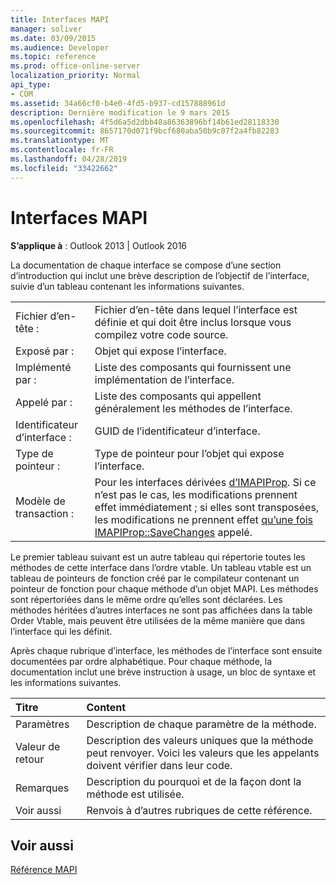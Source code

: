 ```yaml
---
title: Interfaces MAPI
manager: soliver
ms.date: 03/09/2015
ms.audience: Developer
ms.topic: reference
ms.prod: office-online-server
localization_priority: Normal
api_type:
- COM
ms.assetid: 34a66cf0-b4e0-4fd5-b937-cd157888961d
description: Dernière modification le 9 mars 2015
ms.openlocfilehash: 4f5d6a5d2dbb48a86363896bf14b61ed28118330
ms.sourcegitcommit: 8657170d071f9bcf680aba50b9c07f2a4fb82283
ms.translationtype: MT
ms.contentlocale: fr-FR
ms.lasthandoff: 04/28/2019
ms.locfileid: "33422662"
---
```

# <a name="mapi-interfaces"></a>Interfaces MAPI

  
  
**S’applique à** : Outlook 2013 | Outlook 2016 
  
La documentation de chaque interface se compose d’une section d’introduction qui inclut une brève description de l’objectif de l’interface, suivie d’un tableau contenant les informations suivantes.
  
|||
|:-----|:-----|
|Fichier d’en-tête :  <br/> |Fichier d’en-tête dans lequel l’interface est définie et qui doit être inclus lorsque vous compilez votre code source.  <br/> |
|Exposé par :  <br/> |Objet qui expose l’interface.  <br/> |
|Implémenté par :  <br/> |Liste des composants qui fournissent une implémentation de l’interface.  <br/> |
|Appelé par :  <br/> |Liste des composants qui appellent généralement les méthodes de l’interface.  <br/> |
|Identificateur d’interface :  <br/> |GUID de l’identificateur d’interface.  <br/> |
|Type de pointeur :  <br/> |Type de pointeur pour l’objet qui expose l’interface.  <br/> |
|Modèle de transaction :  <br/> |Pour les interfaces dérivées [d’IMAPIProp](imapipropiunknown.md). Si ce n’est pas le cas, les modifications prennent effet immédiatement ; si elles sont transposées, les modifications ne prennent effet [qu’une fois IMAPIProp::SaveChanges](imapiprop-savechanges.md) appelé.  <br/> |
   
Le premier tableau suivant est un autre tableau qui répertorie toutes les méthodes de cette interface dans l’ordre vtable. Un tableau vtable est un tableau de pointeurs de fonction créé par le compilateur contenant un pointeur de fonction pour chaque méthode d’un objet MAPI. Les méthodes sont répertoriées dans le même ordre qu’elles sont déclarées. Les méthodes héritées d’autres interfaces ne sont pas affichées dans la table Order Vtable, mais peuvent être utilisées de la même manière que dans l’interface qui les définit.
  
Après chaque rubrique d’interface, les méthodes de l’interface sont ensuite documentées par ordre alphabétique. Pour chaque méthode, la documentation inclut une brève instruction à usage, un bloc de syntaxe et les informations suivantes.
  
|**Titre**|**Content**|
|:-----|:-----|
|Paramètres  <br/> |Description de chaque paramètre de la méthode.  <br/> |
|Valeur de retour  <br/> |Description des valeurs uniques que la méthode peut renvoyer. Voici les valeurs que les appelants doivent vérifier dans leur code.  <br/> |
|Remarques  <br/> |Description du pourquoi et de la façon dont la méthode est utilisée.  <br/> |
|Voir aussi  <br/> |Renvois à d’autres rubriques de cette référence.  <br/> |
   
## <a name="see-also"></a>Voir aussi



[Référence MAPI](mapi-reference.md)

